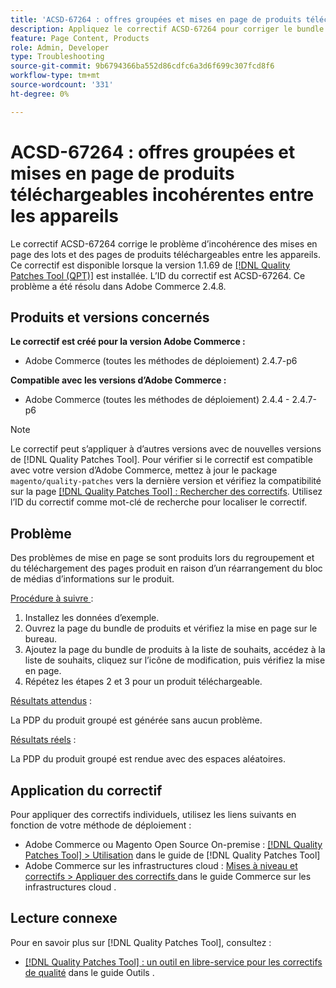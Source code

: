 ```yaml
---
title: 'ACSD-67264 : offres groupées et mises en page de produits téléchargeables incohérentes entre les appareils'
description: Appliquez le correctif ACSD-67264 pour corriger le bundle Adobe Commerce et les pages téléchargeables ont rencontré des problèmes de mise en page en raison d’un réarrangement du bloc de médias d’informations sur le produit.
feature: Page Content, Products
role: Admin, Developer
type: Troubleshooting
source-git-commit: 9b6794366ba552d86cdfc6a3d6f699c307fcd8f6
workflow-type: tm+mt
source-wordcount: '331'
ht-degree: 0%

---
```



# ACSD-67264 : offres groupées et mises en page de produits téléchargeables incohérentes entre les appareils

Le correctif ACSD-67264 corrige le problème d’incohérence des mises en page des lots et des pages de produits téléchargeables entre les appareils. Ce correctif est disponible lorsque la version 1.1.69 de [[!DNL Quality Patches Tool (QPT)]](/help/tools/quality-patches-tool/quality-patches-tool-to-self-serve-quality-patches.md) est installée. L’ID du correctif est ACSD-67264. Ce problème a été résolu dans Adobe Commerce 2.4.8.

## Produits et versions concernés

**Le correctif est créé pour la version Adobe Commerce :**

* Adobe Commerce (toutes les méthodes de déploiement) 2.4.7-p6

**Compatible avec les versions d’Adobe Commerce :**

* Adobe Commerce (toutes les méthodes de déploiement) 2.4.4 - 2.4.7-p6

>[!NOTE]
>
>Le correctif peut s’appliquer à d’autres versions avec de nouvelles versions de [!DNL Quality Patches Tool]. Pour vérifier si le correctif est compatible avec votre version d’Adobe Commerce, mettez à jour le package `magento/quality-patches` vers la dernière version et vérifiez la compatibilité sur la page [[!DNL Quality Patches Tool] : Rechercher des correctifs](https://experienceleague.adobe.com/tools/commerce-quality-patches/index.html?lang=fr). Utilisez l’ID du correctif comme mot-clé de recherche pour localiser le correctif.

## Problème

Des problèmes de mise en page se sont produits lors du regroupement et du téléchargement des pages produit en raison d’un réarrangement du bloc de médias d’informations sur le produit.

<u>Procédure à suivre </u> :

1. Installez les données d’exemple.
1. Ouvrez la page du bundle de produits et vérifiez la mise en page sur le bureau.
1. Ajoutez la page du bundle de produits à la liste de souhaits, accédez à la liste de souhaits, cliquez sur l’icône de modification, puis vérifiez la mise en page.
1. Répétez les étapes 2 et 3 pour un produit téléchargeable.

<u>Résultats attendus</u> :

La PDP du produit groupé est générée sans aucun problème.

<u>Résultats réels</u> :

La PDP du produit groupé est rendue avec des espaces aléatoires.

## Application du correctif

Pour appliquer des correctifs individuels, utilisez les liens suivants en fonction de votre méthode de déploiement :

* Adobe Commerce ou Magento Open Source On-premise : [[!DNL Quality Patches Tool] > Utilisation](/help/tools/quality-patches-tool/usage.md) dans le guide de [!DNL Quality Patches Tool]
* Adobe Commerce sur les infrastructures cloud : [ Mises à niveau et correctifs > Appliquer des correctifs ](https://experienceleague.adobe.com/docs/commerce-cloud-service/user-guide/develop/upgrade/apply-patches.html?lang=fr) dans le guide Commerce sur les infrastructures cloud .

## Lecture connexe

Pour en savoir plus sur [!DNL Quality Patches Tool], consultez :

* [[!DNL Quality Patches Tool] : un outil en libre-service pour les correctifs de qualité](/help/tools/quality-patches-tool/quality-patches-tool-to-self-serve-quality-patches.md) dans le guide Outils .
